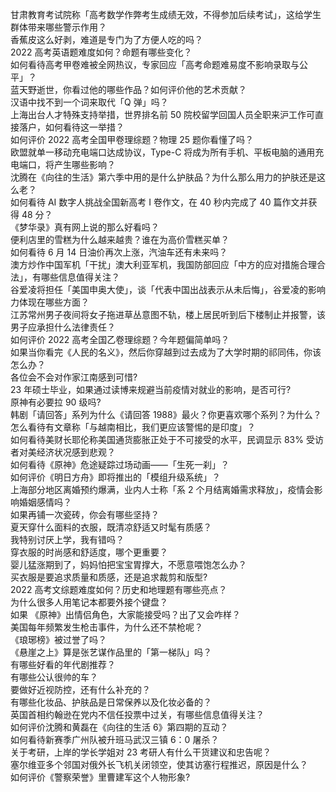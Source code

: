 甘肃教育考试院称「高考数学作弊考生成绩无效，不得参加后续考试」，这给学生群体带来哪些警示作用？  
香蕉皮这么好剥，难道是专门为了方便人吃的吗？  
2022 高考英语题难度如何？命题有哪些变化？  
如何看待高考甲卷难被全网热议，专家回应「高考命题难易度不影响录取与公平」？  
蓝天野逝世，你看过他的哪些作品？如何评价他的艺术贡献？  
汉语中找不到一个词来取代「Q 弹」吗？  
上海出台人才特殊支持举措，世界排名前 50 院校留学回国人员全职来沪工作可直接落户，如何看待这一举措？  
如何评价 2022 高考全国甲卷理综题？物理 25 题你看懂了吗？  
欧盟就单一移动充电端口达成协议，Type-C 将成为所有手机、平板电脑的通用充电端口，将产生哪些影响？  
沈腾在《向往的生活》第六季中用的是什么护肤品？为什么那么用力的护肤还是这么老？  
如何看待 AI 数字人挑战全国新高考 Ⅰ 卷作文，在 40 秒内完成了 40 篇作文并获得 48 分？  
《梦华录》真有网上说的那么好看吗？  
便利店里的雪糕为什么越来越贵？谁在为高价雪糕买单？  
如何看待 6 月 14 日油价再次上涨，汽油车还有未来吗？  
澳方炒作中国军机「干扰」澳大利亚军机，我国防部回应「中方的应对措施合理合法」，有哪些信息值得关注？  
谷爱凌将担任「美国申奥大使」，谈「代表中国出战表示从未后悔」，谷爱凌的影响力体现在哪些方面？  
江苏常州男子夜间将女子拖进草丛意图不轨，楼上居民听到后下楼制止并报警，该男子应承担什么法律责任？  
如何评价 2022 高考全国乙卷理综题？今年题偏简单吗？  
如果当你看完《人民的名义》，然后你穿越到过去成为了大学时期的祁同伟，你该怎么办？  
各位会不会对作家江南感到可惜?  
23 年硕士毕业，如果通过读博来规避当前疫情对就业的影响，是否可行?  
原神有必要拉 90 级吗?  
韩剧「请回答」系列为什么《请回答 1988》最火？你更喜欢哪个系列？为什么？  
怎么看待有文章称「与越南相比，我们更应该警惕的是印度」？  
如何看待美财长耶伦称美国通货膨胀正处于不可接受的水平，民调显示 83% 受访者对美经济状况感到悲观？  
如何看待《原神》危途疑踪过场动画——「生死一刹」？  
如何评价《明日方舟》即将推出的「模组升级系统」？  
上海部分地区离婚预约爆满，业内人士称「系 2 个月结离婚需求释放」，疫情会影响婚姻感情吗？  
如果再铺一次瓷砖，你会有哪些坚持？  
夏天穿什么面料的衣服，既清凉舒适又时髦有质感？  
我特别讨厌上学，我有错吗？  
穿衣服的时尚感和舒适度，哪个更重要？  
婴儿猛涨期到了，妈妈怕把宝宝胃撑大，不愿意喂饱怎么办？  
买衣服是要追求质量和质感，还是追求裁剪和版型?  
2022 高考文综题难度如何？历史和地理题有哪些亮点？  
为什么很多人用笔记本都要外接个键盘？  
如果 《原神》出情侣角色，大家能接受吗？出了又会咋样？  
美国每年频繁发生枪击事件，为什么还不禁枪呢？  
《琅琊榜》被过誉了吗？  
《悬崖之上》算是张艺谋作品里的「第一梯队」吗？  
有哪些好看的年代剧推荐？  
有哪些公认很帅的车？  
要做好近视防控，还有什么补充的？  
有哪些化妆品、护肤品是日常保养以及化妆必备的？  
英国首相约翰逊在党内不信任投票中过关，有哪些信息值得关注？  
如何评价沈腾和黄磊在《向往的生活  6》第四期的互动？  
如何看待新赛季广州队被升班马武汉三镇 6：0 屠杀？  
关于考研，上岸的学长学姐对 23 考研人有什么干货建议和忠告呢？  
塞尔维亚多个邻国对俄外长飞机关闭领空，使其访塞行程推迟，原因是什么？  
如何评价《警察荣誉》里曹建军这个人物形象?  

